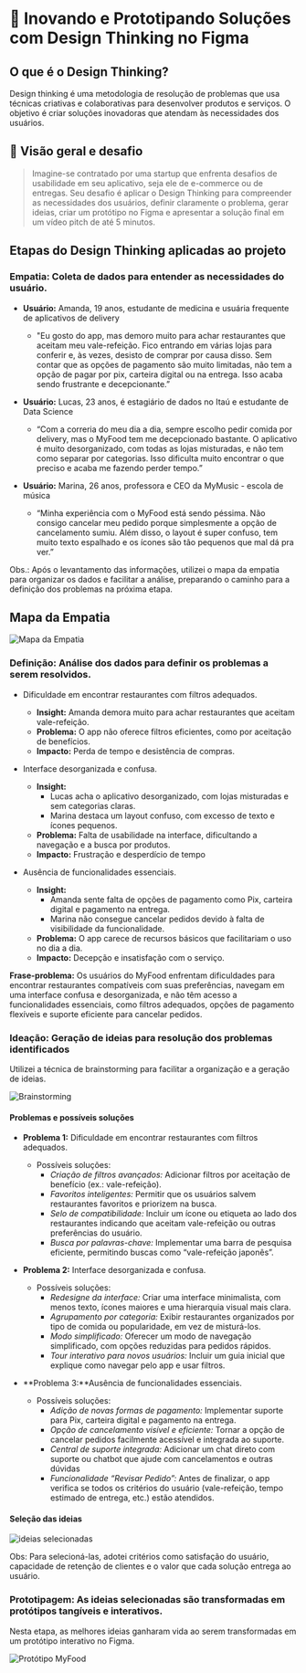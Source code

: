 # 🎯 Inovando e Prototipando Soluções com Design Thinking no Figma

## O que é o Design Thinking?
Design thinking é uma metodologia de resolução de problemas que usa técnicas criativas e colaborativas para desenvolver produtos e serviços. O objetivo é criar soluções inovadoras que atendam às necessidades dos usuários. 

## 📌 Visão geral e desafio 
> Imagine-se contratado por uma startup que enfrenta desafios de usabilidade em seu aplicativo, seja ele de e-commerce ou de entregas. Seu desafio é aplicar o Design Thinking para compreender as necessidades dos usuários, definir claramente o problema, gerar ideias, criar um protótipo no Figma e apresentar a solução final em um vídeo pitch de até 5 minutos.

## Etapas do Design Thinking aplicadas ao projeto
### **Empatia:** Coleta de dados para entender as necessidades do usuário. 
   - **Usuário:** Amanda, 19 anos, estudante de medicina e usuária frequente de
aplicativos de delivery
     - "Eu gosto do app, mas demoro muito para achar restaurantes que
        aceitam meu vale-refeição. Fico entrando em várias lojas para conferir e,
        às vezes, desisto de comprar por causa disso. Sem contar que as opções
        de pagamento são muito limitadas, não tem a opção de pagar por pix,
        carteira digital ou na entrega. Isso acaba sendo frustrante e
        decepcionante.”

   - **Usuário:** Lucas, 23 anos, é estagiário de dados no Itaú e estudante de Data
Science 
     - “Com a correria do meu dia a dia, sempre escolho pedir comida por
        delivery, mas o MyFood tem me decepcionado bastante. O aplicativo é
        muito desorganizado, com todas as lojas misturadas, e não tem como
        separar por categorias. Isso dificulta muito encontrar o que preciso e
        acaba me fazendo perder tempo.”

   - **Usuário:** Marina, 26 anos, professora e CEO da MyMusic - escola de música
     - “Minha experiência com o MyFood está sendo péssima. Não consigo
        cancelar meu pedido porque simplesmente a opção de cancelamento
        sumiu. Além disso, o layout é super confuso, tem muito texto espalhado
        e os ícones são tão pequenos que mal dá pra ver.” 

Obs.: Após o levantamento das informações, utilizei o mapa da empatia para organizar
os dados e facilitar a análise, preparando o caminho para a definição dos problemas na
próxima etapa. 

## Mapa da Empatia
![Mapa da Empatia](img01.png)

### **Definição:** Análise dos dados para definir os problemas a serem resolvidos. 
   - Dificuldade em encontrar restaurantes com filtros adequados. 
     - **Insight:** Amanda demora muito para achar restaurantes que aceitam vale-refeição.
     - **Problema:** O app não oferece filtros eficientes, como por aceitação de benefícios.
     - **Impacto:** Perda de tempo e desistência de compras. 

   - Interface desorganizada e confusa.  
     - **Insight:** 
        - Lucas acha o aplicativo desorganizado, com lojas misturadas e
        sem categorias claras.
        - Marina destaca um layout confuso, com excesso de texto e
        ícones pequenos.
     - **Problema:** Falta de usabilidade na interface, dificultando a navegação e a busca por produtos.
     - **Impacto:** Frustração e desperdício de tempo 

   - Ausência de funcionalidades essenciais. 
     - **Insight:** 
        - Amanda sente falta de opções de pagamento como Pix, carteira digital e pagamento na entrega.
        - Marina não consegue cancelar pedidos devido à falta de visibilidade da funcionalidade.
     - **Problema:** O app carece de recursos básicos que facilitariam o uso no dia a dia.
     - **Impacto:** Decepção e insatisfação com o serviço.

**Frase-problema:** Os usuários do MyFood enfrentam dificuldades para encontrar
restaurantes compatíveis com suas preferências, navegam em uma interface confusa e
desorganizada, e não têm acesso a funcionalidades essenciais, como filtros adequados,
opções de pagamento flexíveis e suporte eficiente para cancelar pedidos. 

### **Ideação:** Geração de ideias para resolução dos problemas identificados
   Utilizei a técnica de brainstorming para facilitar a organização e a geração de ideias.

![Brainstorming](img02.png)

#### Problemas e possíveis soluções 

- **Problema 1:** Dificuldade em encontrar restaurantes com filtros adequados.
   - Possíveis soluções:
      - *Criação de filtros avançados:* Adicionar filtros por aceitação de benefício (ex.:
vale-refeição).
      - *Favoritos inteligentes:* Permitir que os usuários salvem restaurantes favoritos e
priorizem na busca.
      - *Selo de compatibilidade:* Incluir um ícone ou etiqueta ao lado dos restaurantes
indicando que aceitam vale-refeição ou outras preferências do usuário.
      - *Busca por palavras-chave:* Implementar uma barra de pesquisa eficiente,
permitindo buscas como “vale-refeição japonês”.

- **Problema 2:** Interface desorganizada e confusa.
   - Possíveis soluções:
      - *Redesigne da interface:* Criar uma interface minimalista, com menos texto, ícones maiores e uma hierarquia visual mais clara.
      - *Agrupamento por categoria:* Exibir restaurantes organizados por tipo de comida ou popularidade, em vez de misturá-los.
      - *Modo simplificado:* Oferecer um modo de navegação simplificado, com opções reduzidas para pedidos rápidos.
      - *Tour interativo para novos usuários:* Incluir um guia inicial que explique como navegar pelo app e usar filtros.

- **Problema 3:**Ausência de funcionalidades essenciais.
   - Possíveis soluções:
      - *Adição de novas formas de pagamento:* Implementar suporte para Pix, carteira digital e pagamento na entrega. 
      - *Opção de cancelamento visível e eficiente:* Tornar a opção de cancelar pedidos facilmente acessível e integrada ao suporte.
      - *Central de suporte integrada:* Adicionar um chat direto com suporte ou chatbot que ajude com cancelamentos e outras dúvidas
      - *Funcionalidade “Revisar Pedido”:* Antes de finalizar, o app verifica se todos os critérios do usuário (vale-refeição, tempo estimado de entrega, etc.) estão atendidos. 

#### Seleção das ideias
![ideias selecionadas](img03.png)

Obs: Para selecioná-las, adotei critérios como satisfação do usuário, capacidade de retenção de clientes e o valor que cada solução entrega ao usuário.

### **Prototipagem:** As ideias selecionadas são transformadas em protótipos tangíveis e interativos. 
   Nesta etapa, as melhores ideias ganharam vida ao serem transformadas em um protótipo interativo no Figma.
   
![Protótipo MyFood](img04.png)
